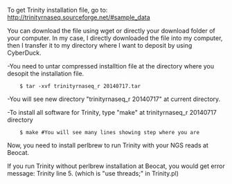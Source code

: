 To get Trinity installation file, go to: http://trinityrnaseq.sourceforge.net/#sample_data

You can download the file using wget or directly your download folder of your computer.
In my case, I directly downloaded the file into my computer, then I transfer it to my directory where I want to deposit by using CyberDuck.  

-You need to untar compressed installtion file at the directory where you desopit the installation file. 

		$ tar -xvf trinityrnaseq_r 20140717.tar

-You will see new directory "trinityrnaseq_r 20140717" at current directory.

-To install all software for Trinity, type "make" at trinityrnaseq_r 20140717 directory

		$ make #You will see many lines showing step where you are


Now, you need to install perlbrew to run Trinity with your NGS reads at Beocat. 

If you run Trinity without perlbrew installation at Beocat, you would get error message: Trinity line 5. (which is "use threads;" in Trinity.pl) 

